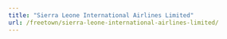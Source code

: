 ```yaml
---
title: "Sierra Leone International Airlines Limited"
url: /freetown/sierra-leone-international-airlines-limited/
---
```

